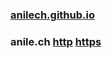 ### [anilech.github.io](https://anilech.github.io)
### anile.ch [http](http://anile.ch) [https](https://anile.ch)
